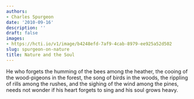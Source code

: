 ```yaml
---
authors:
- Charles Spurgeon
date: '2010-09-16'
description: ''
draft: false
images:
- https://hcti.io/v1/image/b4248efd-7af9-4cab-8979-ee925a52d502
slug: spurgeon-on-nature
title: Nature and the Soul
---
```


He who forgets the humming of the bees among the heather, the cooing of the wood-pigeons in the forest, the song of birds in the woods, the rippling of rills among the rushes, and the sighing of the wind among the pines, needs not wonder if his heart forgets to sing and his soul grows heavy.